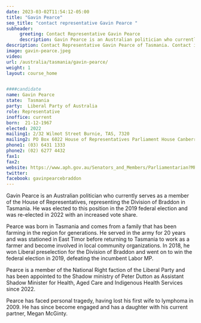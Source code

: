 ```yaml
---
date: 2023-03-02T11:54:12-05:00
title: "Gavin Pearce"
seo_title: "contact representative Gavin Pearce "
subheader:
     greeting: Contact Representative Gavin Pearce
     description: Gavin Pearce is an Australian politician who currently serves as a member of the House of Representatives, representing the Division of Braddon in Tasmania.
description: Contact Representative Gavin Pearce of Tasmania. Contact information for Gavin Pearce includes email address, phone number, and mailing address.
image: gavin-pearce.jpeg
video:
url: /australia/tasmania/gavin-pearce/
weight: 1
layout: course_home


####candidate
name: Gavin Pearce
state:	Tasmania
party:	Liberal Party of Australia
role: Representative
inoffice: current
born:  21-12-1967
elected: 2022
mailing1: 2/32 Wilmot Street Burnie, TAS, 7320
mailing2: PO Box 6022 House of Representatives Parliament House Canberra ACT 2600
phone1:	(03) 6431 1333
phone2: (02) 6277 4432
fax1:
fax2:
website: https://www.aph.gov.au/Senators_and_Members/Parliamentarian?MPID=282306
twitter:
facebook: gavinpearcebraddon
---
```


Gavin Pearce is an Australian politician who currently serves as a member of the House of Representatives, representing the Division of Braddon in Tasmania. He was elected to this position in the 2019 federal election and was re-elected in 2022 with an increased vote share.

Pearce was born in Tasmania and comes from a family that has been farming in the region for generations. He served in the army for 20 years and was stationed in East Timor before returning to Tasmania to work as a farmer and become involved in local community organizations. In 2018, he won Liberal preselection for the Division of Braddon and went on to win the federal election in 2019, defeating the incumbent Labor MP.

Pearce is a member of the National Right faction of the Liberal Party and has been appointed to the Shadow ministry of Peter Dutton as Assistant Shadow Minister for Health, Aged Care and Indigenous Health Services since 2022.

Pearce has faced personal tragedy, having lost his first wife to lymphoma in 2009. He has since become engaged and has a daughter with his current partner, Megan McGinty.